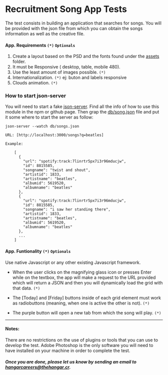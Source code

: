 Recruitment Song App Tests
==================

The test consists in building an application that searches for songs. You will be provided with the json file from which you can obtain the songs information as well as the creative file.

#### App. Requirements `(*)` `Optionals`
1. Create a layout based on the PSD and the fonts found under the [assets] folder.
2. It must be Responsive ( desktop, table, mobile 480). 
3. Use the least amount of images possible. `(*)` 
4. Internationalization. `(*)`  ej: buton and labels responsive 
5. Clouds animation. `(*)` 

### How to start json-server
You will need to start a fake [json-server]. Find all the info of how to use this module in the npm or github page. Then grap the [db/song.json] file and put it some where to start the server as follow:

`json-server --watch db/songs.json`

    URL: [http://localhost:3000/songs?q=beatles]

    Example:

        [
          {
            "url": "spotify:track:7linrtr5px7i3r96mducjw",
            "id": 8815585,
            "songname": "twist and shout",
            "artistid": 1833,
            "artistname": "beatles",
            "albumid": 5619520,
            "albumname": "beatles"
          },
          {
            "url": "spotify:track:7linrtr5px7i3r96mducjw",
            "id": 8815585,
            "songname": "i saw her standing there",
            "artistid": 1833,
            "artistname": "beatles",
            "albumid": 5619520,
            "albumname": "beatles"
          },
          ...
        ]    
#### App. Funtionality `(*)` `Optionals`
Use native Javascript or any other existing Javascript framework.

* When the user clicks on the magnifying glass icon or presses Enter while on the textbox, the app will make a request to the URL provided which will return a JSON and then you will dynamically load the grid with that data. `(*)` 

* The [Today] and [Friday] buttons inside of each grid element must work as radiobuttons (meaning, when one is active the other is not). `(*)` 

* The purple button will open a new tab from which the song will play. `(*)` 

-----
#### Notes:
There are no restrictions on the use of plugins or tools that you can use to develop the test.
Adobe Photoshop is the only software you will need to have installed on your machine in order to complete the test.

##### Once you are done, please let us know by sending an email to [hangarcareers@thehangar.cr].

  [http://localhost:3000/songs?q=beatles]: http://localhost:3000/songs?q=beatles
  [assets]: https://github.com/thehangarcr/recruitment/tree/master/assets
  [db/song.json]: https://github.com/thehangarcr/recruitment/tree/master/db/song.json
  [json-server]: https://www.npmjs.com/package/json-server
  [hangarcareers@thehangar.cr]: mailto:hangarcareers@thehangar.cr


